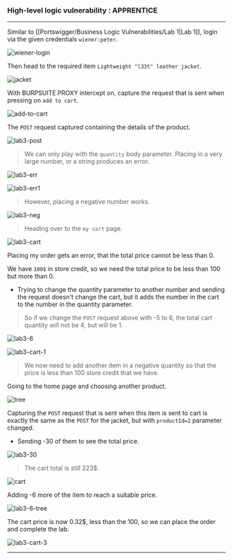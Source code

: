 
### High-level logic vulnerability : APPRENTICE

---

Similar to [[Portswigger/Business Logic Vulnerabilities/Lab 1|Lab 1]], login via the given credentials `wiener:peter`.

![wiener-login](./screenshots/wiener-login.png)

Then head to the required item `Lightweight "l33t" leather jacket`.

![jacket](./screenshots/jacker.png)


With BURPSUITE PROXY intercept on, capture the request that is sent when pressing on `add to cart`.

![add-to-cart](./screenshots/add-to-cart.png)

The `POST` request captured containing the details of the product.

![lab3-post](./screenshots/lab3-post.png)

> We can only play with the `quantity` body parameter. Placing in a very large number, or a string produces an error.

![lab3-err](./screenshots/lab3-err.png)

![lab3-err1](./screenshots/lab3-err1.png)

> However, placing a negative number works.

![lab3-neg](./screenshots/lab3-neg.png)

> Heading over to the `my cart` page.

![lab3-cart](./screenshots/lab3-cart.png)

Placing my order gets an error, that the total price cannot be less than 0.

We have `100$` in store credit, so we need the total price to be less than 100 but more than 0.
- Trying to change the quantity parameter to another number and sending the request doesn't change the cart, but it adds the number in the cart to the number in the quantity parameter.

> So if we change the `POST` request above with -5 to 6, the total cart quantity will not be 4, but will be 1.

![lab3-6](./screenshots/lab3-6.png)

![lab3-cart-1](./screenshots/lab3-cart-1.png)

> We now need to add another item in a negative quantity so that the price is less than 100 store credit that we have.

Going to the home page and choosing another product.

![tree](./screenshots/tree.png)

Capturing the `POST` request that is sent when this item is sent to cart is exactly the same as the `POST` for the jacket, but with `productId=2` parameter changed.
- Sending -30 of them to see the total price.

![lab3-30](./screenshots/lab3-30.png)

> The cart total is still 223$.

![cart](./screenshots/lab3-cart-2.png)

Adding -6 more of the item to reach a suitable price.

![lab3-6-tree](./screenshots/lab3-6-tree.png)

The cart price is now 0.32$, less than the 100, so we can place the order and complete the lab.

![lab3-cart-3](./screenshots/lab3-cart-3.png)

---
